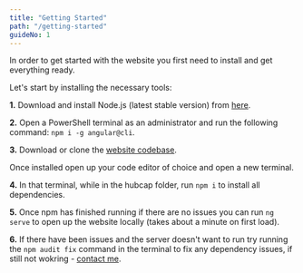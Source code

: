 ```yaml
---
title: "Getting Started"
path: "/getting-started"
guideNo: 1
---
```


In order to get started with the website you first need to install and get everything ready.

Let's start by installing the necessary tools:

**1.** Download and install Node.js (latest stable version) from [here](https://nodejs.org/en/download/).

**2.** Open a PowerShell terminal as an administrator and run the following command: `npm i -g angular@cli`.

**3.** Download or clone the [website codebase](https://github.com/ChrisDoykov/hubcap).

Once installed open up your code editor of choice and open a new terminal.

**4.** In that terminal, while in the hubcap folder, run `npm i` to install all dependencies.

**5.** Once npm has finished running if there are no issues you can run `ng serve` to open up the website locally (takes about a minute on first load).

**6.** If there have been issues and the server doesn't want to run try running the `npm audit fix` command in the terminal to fix any dependency issues, if still not wokring - [contact me](mailto:b7078041@ncl.ac.uk).
